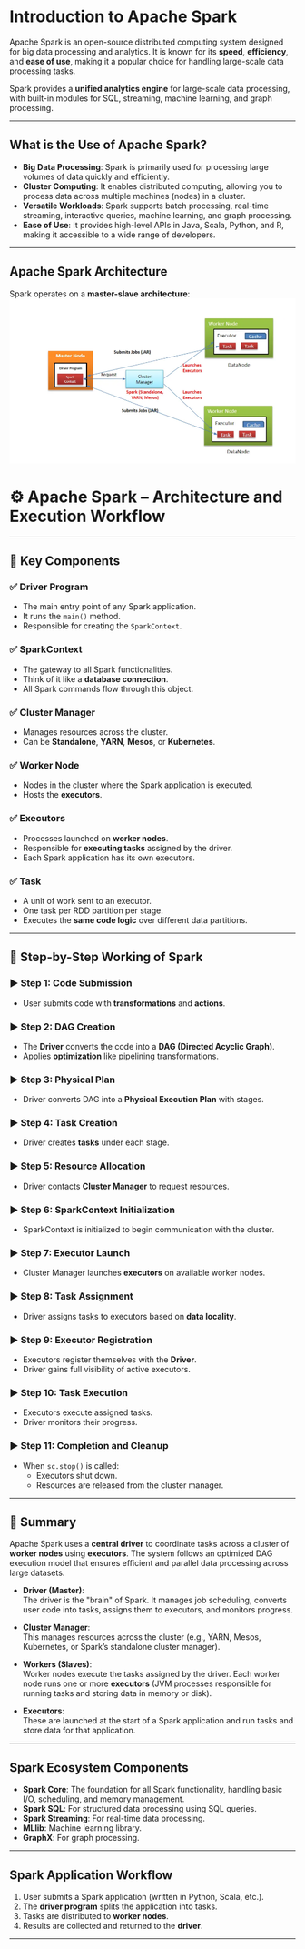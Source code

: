 # Introduction to Apache Spark

Apache Spark is an open-source distributed computing system designed for big data processing and analytics. It is known for its **speed**, **efficiency**, and **ease of use**, making it a popular choice for handling large-scale data processing tasks.

Spark provides a **unified analytics engine** for large-scale data processing, with built-in modules for SQL, streaming, machine learning, and graph processing.

---

## What is the Use of Apache Spark?

- **Big Data Processing**: Spark is primarily used for processing large volumes of data quickly and efficiently.
- **Cluster Computing**: It enables distributed computing, allowing you to process data across multiple machines (nodes) in a cluster.
- **Versatile Workloads**: Spark supports batch processing, real-time streaming, interactive queries, machine learning, and graph processing.
- **Ease of Use**: It provides high-level APIs in Java, Scala, Python, and R, making it accessible to a wide range of developers.

---

## Apache Spark Architecture

Spark operates on a **master-slave architecture**:
![alt text](image-14.png)
# ⚙️ Apache Spark – Architecture and Execution Workflow

---

## 🔹 Key Components

### ✅ Driver Program
- The main entry point of any Spark application.
- It runs the `main()` method.
- Responsible for creating the `SparkContext`.

### ✅ SparkContext
- The gateway to all Spark functionalities.
- Think of it like a **database connection**.
- All Spark commands flow through this object.

### ✅ Cluster Manager
- Manages resources across the cluster.
- Can be **Standalone**, **YARN**, **Mesos**, or **Kubernetes**.

### ✅ Worker Node
- Nodes in the cluster where the Spark application is executed.
- Hosts the **executors**.

### ✅ Executors
- Processes launched on **worker nodes**.
- Responsible for **executing tasks** assigned by the driver.
- Each Spark application has its own executors.

### ✅ Task
- A unit of work sent to an executor.
- One task per RDD partition per stage.
- Executes the **same code logic** over different data partitions.

---

## 🔹 Step-by-Step Working of Spark

### ▶️ Step 1: Code Submission
- User submits code with **transformations** and **actions**.

### ▶️ Step 2: DAG Creation
- The **Driver** converts the code into a **DAG (Directed Acyclic Graph)**.
- Applies **optimization** like pipelining transformations.

### ▶️ Step 3: Physical Plan
- Driver converts DAG into a **Physical Execution Plan** with stages.

### ▶️ Step 4: Task Creation
- Driver creates **tasks** under each stage.

### ▶️ Step 5: Resource Allocation
- Driver contacts **Cluster Manager** to request resources.

### ▶️ Step 6: SparkContext Initialization
- SparkContext is initialized to begin communication with the cluster.

### ▶️ Step 7: Executor Launch
- Cluster Manager launches **executors** on available worker nodes.

### ▶️ Step 8: Task Assignment
- Driver assigns tasks to executors based on **data locality**.

### ▶️ Step 9: Executor Registration
- Executors register themselves with the **Driver**.
- Driver gains full visibility of active executors.

### ▶️ Step 10: Task Execution
- Executors execute assigned tasks.
- Driver monitors their progress.

### ▶️ Step 11: Completion and Cleanup
- When `sc.stop()` is called:
  - Executors shut down.
  - Resources are released from the cluster manager.

---

## 📌 Summary
Apache Spark uses a **central driver** to coordinate tasks across a cluster of **worker nodes** using **executors**. The system follows an optimized DAG execution model that ensures efficient and parallel data processing across large datasets.

- **Driver (Master)**:  
  The driver is the "brain" of Spark. It manages job scheduling, converts user code into tasks, assigns them to executors, and monitors progress.

- **Cluster Manager**:  
  This manages resources across the cluster (e.g., YARN, Mesos, Kubernetes, or Spark’s standalone cluster manager).

- **Workers (Slaves)**:  
  Worker nodes execute the tasks assigned by the driver. Each worker node runs one or more **executors** (JVM processes responsible for running tasks and storing data in memory or disk).

- **Executors**:  
  These are launched at the start of a Spark application and run tasks and store data for that application.

---

## Spark Ecosystem Components

- **Spark Core**: The foundation for all Spark functionality, handling basic I/O, scheduling, and memory management.
- **Spark SQL**: For structured data processing using SQL queries.
- **Spark Streaming**: For real-time data processing.
- **MLlib**: Machine learning library.
- **GraphX**: For graph processing.

---

## Spark Application Workflow

1. User submits a Spark application (written in Python, Scala, etc.).
2. The **driver program** splits the application into tasks.
3. Tasks are distributed to **worker nodes**.
4. Results are collected and returned to the **driver**.

---
